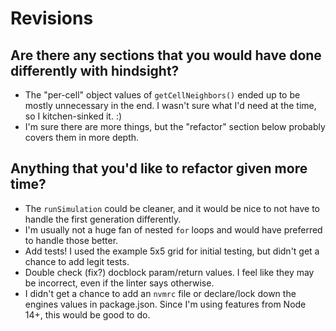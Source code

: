 # Revisions

## Are there any sections that you would have done differently with hindsight?

- The "per-cell" object values of `getCellNeighbors()` ended up to be mostly unnecessary in the end. I wasn't sure what I'd need at the time, so I kitchen-sinked it. :)
- I'm sure there are more things, but the "refactor" section below probably covers them in more depth.

## Anything that you'd like to refactor given more time?
- The `runSimulation` could be cleaner, and it would be nice to not have to handle the first generation differently.
- I'm usually not a huge fan of nested `for` loops and would have preferred to handle those better.
- Add tests! I used the example 5x5 grid for initial testing, but didn't get a chance to add legit tests.
- Double check (fix?) docblock param/return values. I feel like they may be incorrect, even if the linter says otherwise.
- I didn't get a chance to add an `nvmrc` file or declare/lock down the engines values in package.json.  Since I'm using features from Node 14+, this would be good to do.